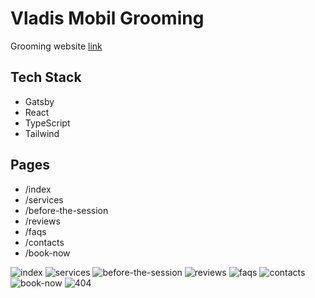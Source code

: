 # Vladis Mobil Grooming

Grooming website
[link](https://vladis.netlify.app/)

## Tech Stack

- Gatsby
- React
- TypeScript
- Tailwind

## Pages

- /index
- /services
- /before-the-session
- /reviews
- /faqs
- /contacts
- /book-now

![index](https://raw.githubusercontent.com/Leon740/vladis-mobil-grooming-frontend/main/src/assets/images/pages/0_index.jpg?raw=true 'index')
![services](https://raw.githubusercontent.com/Leon740/vladis-mobil-grooming-frontend/main/src/assets/images/pages/1_services.jpg?raw=true 'services')
![before-the-session](https://raw.githubusercontent.com/Leon740/vladis-mobil-grooming-frontend/main/src/assets/images/pages/2_before-the-session.jpg?raw=true 'before-the-session')
![reviews](https://raw.githubusercontent.com/Leon740/vladis-mobil-grooming-frontend/main/src/assets/images/pages/3_reviews.jpg?raw=true 'reviews')
![faqs](https://raw.githubusercontent.com/Leon740/vladis-mobil-grooming-frontend/main/src/assets/images/pages/4_faqs.jpg?raw=true 'faqs')
![contacts](https://raw.githubusercontent.com/Leon740/vladis-mobil-grooming-frontend/main/src/assets/images/pages/5_contacts.jpg?raw=true 'contacts')
![book-now](https://raw.githubusercontent.com/Leon740/vladis-mobil-grooming-frontend/main/src/assets/images/pages/6_book-now.jpg?raw=true 'book-now')
![404](https://raw.githubusercontent.com/Leon740/vladis-mobil-grooming-frontend/main/src/assets/images/pages/7_404.jpg?raw=true '404')
